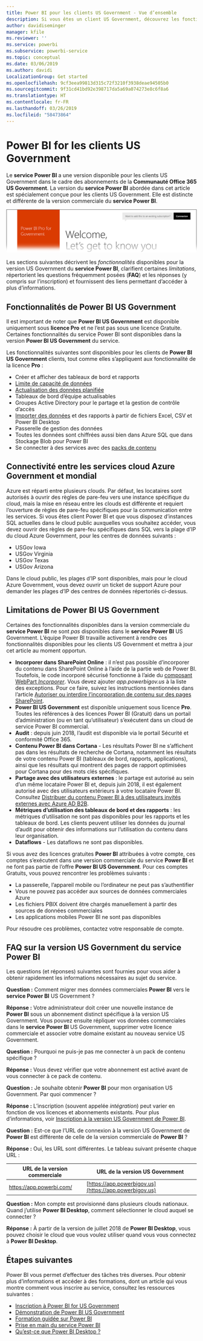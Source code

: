 ```yaml
---
title: Power BI pour les clients US Government - Vue d’ensemble
description: Si vous êtes un client US Government, découvrez les fonctionnalités et limitations du service Power BI US Government
author: davidiseminger
manager: kfile
ms.reviewer: ''
ms.service: powerbi
ms.subservice: powerbi-service
ms.topic: conceptual
ms.date: 03/06/2019
ms.author: davidi
LocalizationGroup: Get started
ms.openlocfilehash: 9cf3eea99813d315c72f3210f3938deae94505b0
ms.sourcegitcommit: 9f31cd41bd92e398717da5a69a074273e8c6f8a6
ms.translationtype: HT
ms.contentlocale: fr-FR
ms.lasthandoff: 03/26/2019
ms.locfileid: "58473864"
---
```

# <a name="power-bi-for-us-government-customers"></a>Power BI for les clients US Government
Le **service Power BI** a une version disponible pour les clients US Government dans le cadre des abonnements de la **Communauté Office 365 US Government**. La version du **service Power BI** abordée dans cet article est spécialement conçue pour les clients US Government. Elle est distincte et différente de la version commerciale du **service Power BI**.

![](media/service-govus-overview/service_usgov_overview-1.png)

Les sections suivantes décrivent les *fonctionnalités* disponibles pour la version US Government du **service Power BI**, clarifient certaines *limitations*, répertorient les questions fréquemment posées (**FAQ**) et les réponses (y compris sur l’inscription) et fournissent des liens permettant d’accéder à plus d’informations.

## <a name="features-of-power-bi-us-government"></a>Fonctionnalités de Power BI US Government
Il est important de noter que **Power BI US Government** est disponible uniquement sous **licence Pro** et ne l’est pas sous une licence Gratuite. Certaines fonctionnalités du service Power BI sont disponibles dans la version **Power BI US Government** du service.

Les fonctionnalités suivantes sont disponibles pour les clients de **Power BI US Government** clients, tout comme elles s’appliquent aux fonctionnalité de la licence **Pro** :

* Créer et afficher des tableaux de bord et rapports
* [Limite de capacité de données](service-admin-manage-your-data-storage-in-power-bi.md)
* [Actualisation des données planifiée](refresh-data.md)
* Tableaux de bord d’équipe actualisables
* Groupes Active Directory pour le partage et la gestion de contrôle d’accès
* [Importer des données](service-get-data.md) et des rapports à partir de fichiers Excel, CSV et Power BI Desktop
* Passerelle de gestion des données
* Toutes les données sont chiffrées aussi bien dans Azure SQL que dans Stockage Blob pour Power BI
* Se connecter à des services avec des [packs de contenu](service-connect-to-services.md)

## <a name="connectivity-between-government-and-global-azure-cloud-services"></a>Connectivité entre les services cloud Azure Government et mondial 

Azure est réparti entre plusieurs clouds. Par défaut, les locataires sont autorisés à ouvrir des règles de pare-feu vers une instance spécifique du cloud, mais la mise en réseau entre les clouds est différente et requiert l’ouverture de règles de pare-feu spécifiques pour la communication entre les services. Si vous êtes client Power BI et que vous disposez d’instances SQL actuelles dans le cloud public auxquelles vous souhaitez accéder, vous devez ouvrir des règles de pare-feu spécifiques dans SQL vers la plage d’IP du cloud Azure Government, pour les centres de données suivants :

* USGov Iowa
* USGov Virginia
* USGov Texas
* USGov Arizona

Dans le cloud public, les plages d’IP sont disponibles, mais pour le cloud Azure Government, vous devez ouvrir un ticket de support Azure pour demander les plages d’IP des centres de données répertoriés ci-dessus. 


## <a name="limitations-of-power-bi-us-government"></a>Limitations de Power BI US Government
Certaines des fonctionnalités disponibles dans la version commerciale du **service Power BI** ne sont *pas* disponibles dans le **service Power BI** US Government. L’équipe Power BI travaille activement à rendre ces fonctionnalités disponibles pour les clients US Government et mettra à jour cet article au moment opportun.

* **Incorporer dans SharePoint Online** : il n’est pas possible d’incorporer du contenu dans SharePoint Online à l’aide de la partie web de Power BI. Toutefois, le code incorporé sécurisé fonctionne à l’aide du [composant WebPart *Incorporer*](https://docs.microsoft.com/power-bi/service-embed-secure). Vous devez ajouter *app.powerbigov.us* à la liste des exceptions. Pour ce faire, suivez les instructions mentionnées dans l’article [Autoriser ou interdire l’incorporation de contenu sur des pages SharePoint](https://support.office.com/article/allow-or-restrict-the-ability-to-embed-content-on-sharepoint-pages-e7baf83f-09d0-4bd1-9058-4aa483ee137b).
* **Power BI US Government** est disponible uniquement sous licence **Pro**. Toutes les références à des licences Power BI (Gratuit) dans un portail d’administration (ou en tant qu’utilisateur) s’exécutent dans un cloud de service Power BI commercial.
* **Audit** : depuis juin 2018, l’audit est disponible via le portail Sécurité et conformité Office 365.
* **Contenu Power BI dans Cortana** - Les résultats Power BI ne s’affichent pas dans les résultats de recherche de Cortana, notamment les résultats de votre contenu Power BI (tableaux de bord, rapports, applications), ainsi que les résultats qui montrent des pages de rapport optimisées pour Cortana pour des mots clés spécifiques.
* **Partage avec des utilisateurs externes** : le partage est autorisé au sein d’un même locataire Power BI et, depuis juin 2018, il est également autorisé avec des utilisateurs extérieurs à votre locataire Power BI. Consultez [Distribuer du contenu Power BI à des utilisateurs invités externes avec Azure AD B2B](service-admin-azure-ad-b2b.md).
* **Métriques d’utilisation des tableaux de bord et des rapports** : les métriques d’utilisation ne sont pas disponibles pour les rapports et les tableaux de bord. Les clients peuvent utiliser les données du journal d’audit pour obtenir des informations sur l’utilisation du contenu dans leur organisation.
* **Dataflows** - Les dataflows ne sont pas disponibles.

Si vous avez des licences gratuites **Power BI** attribuées à votre compte, ces comptes s’exécutent dans une version commerciale du service **Power BI** et ne font pas partie de l’offre **Power BI US Government**. Pour ces comptes Gratuits, vous pouvez rencontrer les problèmes suivants :

* La passerelle, l’appareil mobile ou l’ordinateur ne peut pas s’authentifier
* Vous ne pouvez pas accéder aux sources de données commerciales Azure
* Les fichiers PBIX doivent être chargés manuellement à partir des sources de données commerciales
* Les applications mobiles Power BI ne sont pas disponibles

Pour résoudre ces problèmes, contactez votre responsable de compte.

## <a name="frequently-asked-questions-faq-for-the-us-government-version-of-the-power-bi-service"></a>FAQ sur la version US Government du service Power BI
Les questions (et réponses) suivantes sont fournies pour vous aider à obtenir rapidement les informations nécessaires au sujet du service.

**Question :** Comment migrer mes données commerciales **Power BI** vers le **service Power BI** US Government ?

**Réponse :** Votre administrateur doit créer une nouvelle instance de **Power BI** sous un abonnement distinct spécifique à la version US Government. Vous pouvez ensuite répliquer vos données commerciales dans le **service Power BI** US Government, supprimer votre licence commerciale et associer votre domaine existant au nouveau service US Government.

**Question :** Pourquoi ne puis-je pas me connecter à un pack de contenu spécifique ?

**Réponse :** Vous devez vérifier que votre abonnement est activé avant de vous connecter à ce pack de contenu.

**Question :** Je souhaite obtenir **Power BI** pour mon organisation US Government. Par quoi commencer ?

**Réponse :** L’inscription (souvent appelée *intégration*) peut varier en fonction de vos licences et abonnements existants. Pour plus d’informations, voir [Inscription à la version US Government de Power BI](service-govus-signup.md).

**Question :** Est-ce que l’URL de connexion à la version US Government de **Power BI** est différente de celle de la version commerciale de **Power BI** ?

**Réponse :** Oui, les URL sont différentes. Le tableau suivant présente chaque URL :

| URL de la version commerciale | URL de la version US Government |
| --- | --- |
| https://app.powerbi.com/ |[https://app.powerbigov.us](https://app.powerbigov.us) |

**Question :** Mon compte est provisionné dans plusieurs clouds nationaux. Quand j’utilise **Power BI Desktop**, comment sélectionner le cloud auquel se connecter ?

**Réponse :** À partir de la version de juillet 2018 de **Power BI Desktop**, vous pouvez choisir le cloud que vous voulez utiliser quand vous vous connectez à **Power BI Desktop**.


## <a name="next-steps"></a>Étapes suivantes
Power BI vous permet d’effectuer des tâches très diverses. Pour obtenir plus d’informations et accéder à des formations, dont un article qui vous montre comment vous inscrire au service, consultez les ressources suivantes :

* [Inscription à Power BI for US Government](service-govus-signup.md)
* <a href="https://channel9.msdn.com/Blogs/Azure/Cognitive-Services-HDInsight-and-Power-BI-on-Azure-Government">Démonstration de Power BI US Government</a>
* [Formation guidée sur Power BI](guided-learning/gettingstarted.yml?tutorial-step=1)
* [Prise en main du service Power BI](service-get-started.md)
* [Qu’est-ce que Power BI Desktop ?](desktop-what-is-desktop.md)


